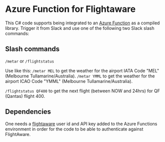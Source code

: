 # Azure Function for Flightaware

This C# code supports being integrated to an [Azure Function](http://functions.azure.com/) as a compiled library.
Trigger it from Slack and use one of the following two Slack slash commands:

## Slash commands

`/metar` or `/flightstatus`

Use like this:
`/metar MEL` to get the weather for the airport IATA Code "MEL" (Melbourne Tullamarine/Australia).
`/metar YMML` to get the weather for the airport ICAO Code "YMML" (Melbourne Tullamarine/Australia).

`/flightstatus QF400` to get the next flight (between NOW and 24hrs) for QF (Qantas) flight 400.

## Dependencies

One needs a [flightaware](http://flightaware.com/) user id and API key added to the Azure Functions environment in order for the code to be able to authenticate against FlightAware.
